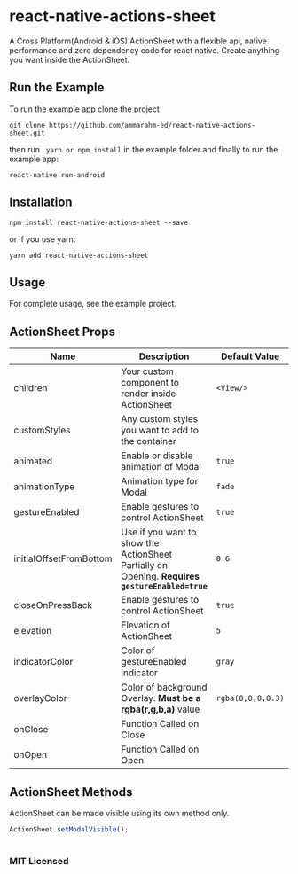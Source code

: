 # react-native-actions-sheet
A Cross Platform(Android &amp; iOS) ActionSheet with a flexible api, native performance and zero dependency code for react native. Create anything you want inside the ActionSheet.
## Run the Example
To run the example app clone the project

    git clone https://github.com/ammarahm-ed/react-native-actions-sheet.git

      

   then run ` yarn or npm install` in the example folder and finally to run the example app:
       
   
    react-native run-android

## Installation

    npm install react-native-actions-sheet --save
or if you use yarn:

    yarn add react-native-actions-sheet

## Usage
For complete usage, see the example project.

## ActionSheet Props
|Name|Description|Default Value|
|--|--|--|
|children|Your custom component to render inside ActionSheet|`<View/>`
|customStyles|Any custom styles you want to add to the container|
|animated | Enable or disable animation of Modal|`true`
|animationType| Animation type for Modal|`fade`
|gestureEnabled| Enable gestures to control ActionSheet|`true`
|initialOffsetFromBottom|Use if you want to show the ActionSheet Partially on Opening. **Requires `gestureEnabled=true`**|`0.6`
|closeOnPressBack| Enable gestures to control ActionSheet|`true`
|elevation| Elevation of ActionSheet|`5`
|indicatorColor| Color of gestureEnabled indicator|`gray`
|overlayColor| Color of background Overlay. **Must be a rgba(r,g,b,a)** value|`rgba(0,0,0,0.3)`
|onClose| Function Called on Close
|onOpen| Function Called on Open

## ActionSheet Methods
ActionSheet can be made visible using its own method only.
```jsx
ActionSheet.setModalVisible();
```
#

### MIT Licensed
